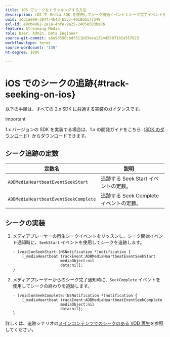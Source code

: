 ```yaml
---
title: iOS でシークをトラッキングする方法
description: iOS で Media SDK を使用してシーク開始イベントとシーク完了イベントをトラッキングする方法について説明します。
uuid: 1d31ae99-384f-4b4d-b557-4018db177349
exl-id: e8cb4962-2a14-4bfe-9a25-2405e503ba0b
feature: Streaming Media
role: User, Admin, Data Engineer
source-git-commit: a6a9d550cbdf511b93eea132445607102a557823
workflow-type: tm+mt
source-wordcount: '130'
ht-degree: 100%

---
```


# iOS でのシークの追跡{#track-seeking-on-ios}

以下の手順は、すべての 2.x SDK に共通する実装のガイダンスです。

>[!IMPORTANT]
>
>1.x バージョンの SDK を実装する場合は、1.x の開発ガイドをこちら（[SDK のダウンロード](/help/getting-started/download-sdks.md)）からダウンロードできます。

## シーク追跡の定数

| 定数名 | 説明     |
|---|---|
| `ADBMediaHeartbeatEventSeekStart` | 追跡する Seek Start イベントの定数。 |
| `ADBMediaHeartbeatEventSeekComplete` | 追跡する Seek Complete イベントの定数。 |

## シークの実装

1. メディアプレーヤーの再生シークイベントをリッスンし、シーク開始イベント通知時に、`SeekStart` イベントを使用してシークを追跡します。

   ```
   - (void)onSeekStart:(NSNotification *)notification {
       [_mediaHeartbeat trackEvent:ADBMediaHeartbeatEventSeekStart  
                        mediaObject:nil  
                        data:nil];
   }
   ```

1. メディアプレーヤーからのシーク完了通知時に、`SeekComplete` イベントを使用してシークの終わりを追跡します。

   ```
   - (void)onSeekComplete:(NSNotification *)notification {
       [_mediaHeartbeat trackEvent:ADBMediaHeartbeatEventSeekComplete  
                        mediaObject:nil  
                        data:nil];
   }
   ```

詳しくは、追跡シナリオの[メインコンテンツでのシークのある VOD 再生](/help/use-cases/tracking-scenarios/vod-seeking.md)を参照してください。

